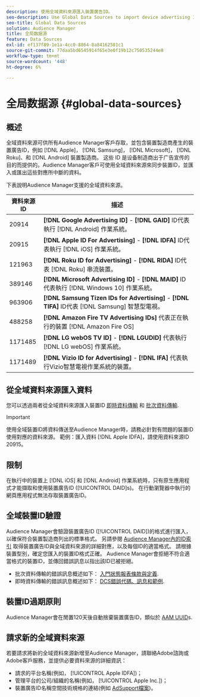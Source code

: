 ```yaml
---
description: 使用全域資料來源匯入裝置廣告ID。
seo-description: Use Global Data Sources to import device advertising IDs.
seo-title: Global Data Sources
solution: Audience Manager
title: 全局数据源
feature: Data Sources
exl-id: ef137f89-1e1a-4cc0-8864-8a84162581c1
source-git-commit: 77daa5bd6545914f65e3e0f19b12c750535244e8
workflow-type: tm+mt
source-wordcount: '448'
ht-degree: 6%

---
```


# 全局数据源 {#global-data-sources}

## 概述

全域資料來源可供所有Audience Manager客戶存取，並包含裝置製造商產生的裝置廣告ID，例如 [!DNL Apple]， [!DNL Samsung]， [!DNL Microsoft]， [!DNL Roku]、和 [!DNL Android] 裝置製造商。 这些 ID 是设备制造商出于广告宣传的目的而提供的。Audience Manager客戶可使用全域資料來源來同步裝置ID，並匯入或匯出這些對應所中斷的資料。

下表說明Audience Manager支援的全域資料來源。

| 資料來源ID | 描述 |
|---|---|
| 20914 | **[!DNL Google Advertising ID]** - **[!DNL GAID]** ID代表執行 [!DNL Android] 作業系統。 |
| 20915 | **[!DNL Apple ID For Advertising]** - **[!DNL IDFA]** ID代表執行 [!DNL iOS] 作業系統。 |
| 121963 | **[!DNL Roku ID for Advertising]** - **[!DNL RIDA]** ID代表 [!DNL Roku] 串流裝置。 |
| 389146 | **[!DNL Microsoft Advertising ID]** - **[!DNL MAID]** ID代表執行 [!DNL Windows 10] 作業系統。 |
| 963906 | **[!DNL Samsung Tizen IDs for Advertising]** - **[!DNL TIFA]** ID代表 [!DNL Samsung] 智慧型電視。 |
| 488258 | **[!DNL Amazon Fire TV Advertising IDs]** 代表正在執行的裝置 [!DNL Amazon Fire OS] |
| 1171485 | **[!DNL LG webOS TV ID]** - **[!DNL LGUDID]** 代表執行 [!DNL LG webOS] 作業系統。 |
| 1171489 | **[!DNL Vizio ID for Advertising]** - **[!DNL IFA]** 代表執行Vizio智慧電視作業系統的裝置。 |

## 從全域資料來源匯入資料

您可以透過兩者從全域資料來源匯入裝置ID [即時資料傳輸](../integration/sending-audience-data/real-time-data-integration/real-time-data-transfer.md) 和 [批次資料傳輸](../integration/sending-audience-data/batch-data-transfer-explained/batch-data-transfer-explained.md).

>[!IMPORTANT]
>
>使用全域裝置ID將資料傳送至Audience Manager時，請務必針對有問題的裝置ID使用對應的資料來源。 範例：匯入資料 [!DNL Apple IDFA]，請使用資料來源ID 20915。

## 限制

在執行中的裝置上 [!DNL iOS] 和 [!DNL Android] 作業系統時，只有原生應用程式才能擷取和使用裝置廣告ID ([!UICONTROL DAID]s)。 在行動瀏覽器中執行的網頁應用程式無法存取裝置廣告ID。

## 全域裝置ID驗證

Audience Manager會驗證裝置廣告ID ([!UICONTROL DAID])的格式進行匯入，以確保符合裝置製造商列出的標準格式。 另請參閱 [Audience Manager內的ID索引](../reference/ids-in-aam.md) 取得裝置廣告ID與全域資料來源的詳細對應，以及每個ID的適當格式。 請根據裝置型別，確定您匯入的裝置ID格式正確。 Audience Manager會拒絕不符合適當格式的裝置ID，並傳回錯誤訊息以指出該ID已被拒絕。

* 批次資料傳輸的錯誤訊息概述如下： [入門狀態報表條款與定義](../reporting/onboarding-status-report.md#report-terms-conditions).
* 即時資料傳輸的錯誤訊息概述如下： [DCS錯誤代碼、訊息和範例](../api/dcs-intro/dcs-api-reference/dcs-error-codes.md).

## 裝置ID過期原則

Audience Manager會在閒置120天後自動捨棄裝置廣告ID，類似於 [AAM UUID](../faq/faq-privacy.md)s.

## 請求新的全域資料來源

若要請求將新的全域資料來源新增至Audience Manager，請聯絡Adobe諮詢或Adobe客戶服務，並提供必要資料來源的詳細資訊：

* 請求的平台名稱(例如， [!UICONTROL Apple IDFA])；
* 管理平台的公司/組織的名稱(例如， [!UICONTROL Apple Inc.])；
* 裝置廣告ID名稱空間技術規格的連結(例如 [AdSupport檔案](https://developer.apple.com/documentation/adsupport))。
